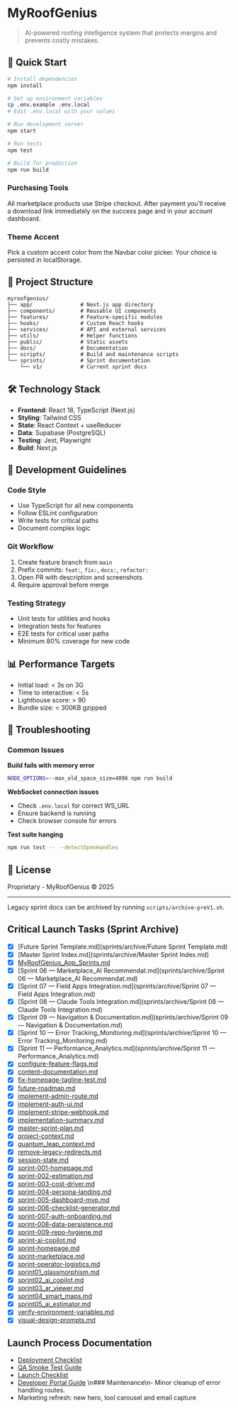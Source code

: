 # MyRoofGenius

> AI-powered roofing intelligence system that protects margins and prevents costly mistakes.

## 🚀 Quick Start

```bash
# Install dependencies
npm install

# Set up environment variables
cp .env.example .env.local
# Edit .env.local with your values

# Run development server
npm start

# Run tests
npm test

# Build for production
npm run build
```

### Purchasing Tools
All marketplace products use Stripe checkout. After payment you’ll receive a download link
immediately on the success page and in your account dashboard.

### Theme Accent
Pick a custom accent color from the Navbar color picker. Your choice is persisted in localStorage.

## 📁 Project Structure

```
myroofgenius/
├── app/               # Next.js app directory
├── components/        # Reusable UI components
├── features/          # Feature-specific modules
├── hooks/             # Custom React hooks
├── services/          # API and external services
├── utils/             # Helper functions
├── public/            # Static assets
├── docs/              # Documentation
├── scripts/           # Build and maintenance scripts
└── sprints/           # Sprint documentation
    └── v1/            # Current sprint docs
```

## 🛠️ Technology Stack

- **Frontend**: React 18, TypeScript (Next.js)
- **Styling**: Tailwind CSS
- **State**: React Context + useReducer
- **Data**: Supabase (PostgreSQL)
- **Testing**: Jest, Playwright
- **Build**: Next.js

## 🔧 Development Guidelines

### Code Style
- Use TypeScript for all new components
- Follow ESLint configuration
- Write tests for critical paths
- Document complex logic

### Git Workflow
1. Create feature branch from `main`
2. Prefix commits: `feat:`, `fix:`, `docs:`, `refactor:`
3. Open PR with description and screenshots
4. Require approval before merge

### Testing Strategy
- Unit tests for utilities and hooks
- Integration tests for features
- E2E tests for critical user paths
- Minimum 80% coverage for new code

## 📊 Performance Targets
- Initial load: < 3s on 3G
- Time to interactive: < 5s
- Lighthouse score: > 90
- Bundle size: < 300KB gzipped

## 🚨 Troubleshooting

### Common Issues

**Build fails with memory error**
```bash
NODE_OPTIONS=--max_old_space_size=4096 npm run build
```

**WebSocket connection issues**
- Check `.env.local` for correct WS_URL
- Ensure backend is running
- Check browser console for errors

**Test suite hanging**
```bash
npm run test -- --detectOpenHandles
```

## 📝 License

Proprietary - MyRoofGenius © 2025

---
Legacy sprint docs can be archived by running `scripts/archive-preV1.sh`.

## Critical Launch Tasks (Sprint Archive)

- [x] [Future Sprint Template.md](sprints\/archive\/Future Sprint Template.md)
- [x] [Master Sprint Index.md](sprints\/archive\/Master Sprint Index.md)
- [x] [MyRoofGenius_App_Sprints.md](sprints\/archive\/MyRoofGenius_App_Sprints.md)
- [x] [Sprint 06 — Marketplace_AI Recommendat.md](sprints\/archive\/Sprint 06 — Marketplace_AI Recommendat.md)
- [x] [Sprint 07 — Field Apps Integration.md](sprints\/archive\/Sprint 07 — Field Apps Integration.md)
- [x] [Sprint 08 — Claude Tools Integration.md](sprints\/archive\/Sprint 08 — Claude Tools Integration.md)
- [x] [Sprint 09 — Navigation & Documentation.md](sprints\/archive\/Sprint 09 — Navigation & Documentation.md)
- [x] [Sprint 10 — Error Tracking_Monitoring.md](sprints\/archive\/Sprint 10 — Error Tracking_Monitoring.md)
- [x] [Sprint 11 — Performance_Analytics.md](sprints\/archive\/Sprint 11 — Performance_Analytics.md)
- [x] [configure-feature-flags.md](sprints\/archive\/configure-feature-flags.md)
- [x] [content-documentation.md](sprints\/archive\/content-documentation.md)
- [x] [fix-homepage-tagline-test.md](sprints\/archive\/fix-homepage-tagline-test.md)
- [x] [future-roadmap.md](sprints\/archive\/future-roadmap.md)
- [x] [implement-admin-route.md](sprints\/archive\/implement-admin-route.md)
- [x] [implement-auth-ui.md](sprints\/archive\/implement-auth-ui.md)
- [x] [implement-stripe-webhook.md](sprints\/archive\/implement-stripe-webhook.md)
- [x] [implementation-summary.md](sprints\/archive\/implementation-summary.md)
- [x] [master-sprint-plan.md](sprints\/archive\/master-sprint-plan.md)
- [x] [project-context.md](sprints\/archive\/project-context.md)
- [x] [quantum_leap_context.md](sprints\/archive\/quantum_leap_context.md)
- [x] [remove-legacy-redirects.md](sprints\/archive\/remove-legacy-redirects.md)
- [x] [session-state.md](sprints\/archive\/session-state.md)
- [x] [sprint-001-homepage.md](sprints\/archive\/sprint-001-homepage.md)
- [x] [sprint-002-estimation.md](sprints\/archive\/sprint-002-estimation.md)
- [x] [sprint-003-cost-driver.md](sprints\/archive\/sprint-003-cost-driver.md)
- [x] [sprint-004-persona-landing.md](sprints\/archive\/sprint-004-persona-landing.md)
- [x] [sprint-005-dashboard-mvp.md](sprints\/archive\/sprint-005-dashboard-mvp.md)
- [x] [sprint-006-checklist-generator.md](sprints\/archive\/sprint-006-checklist-generator.md)
- [x] [sprint-007-auth-onboarding.md](sprints\/archive\/sprint-007-auth-onboarding.md)
- [x] [sprint-008-data-persistence.md](sprints\/archive\/sprint-008-data-persistence.md)
- [x] [sprint-009-repo-hygiene.md](sprints\/archive\/sprint-009-repo-hygiene.md)
- [x] [sprint-ai-copilot.md](sprints\/archive\/sprint-ai-copilot.md)
- [x] [sprint-homepage.md](sprints\/archive\/sprint-homepage.md)
- [x] [sprint-marketplace.md](sprints\/archive\/sprint-marketplace.md)
- [x] [sprint-operator-logistics.md](sprints\/archive\/sprint-operator-logistics.md)
- [x] [sprint01_glassmorphism.md](sprints\/archive\/sprint01_glassmorphism.md)
- [x] [sprint02_ai_copilot.md](sprints\/archive\/sprint02_ai_copilot.md)
- [x] [sprint03_ar_viewer.md](sprints\/archive\/sprint03_ar_viewer.md)
- [x] [sprint04_smart_maps.md](sprints\/archive\/sprint04_smart_maps.md)
- [x] [sprint05_ai_estimator.md](sprints\/archive\/sprint05_ai_estimator.md)
- [x] [verify-environment-variables.md](sprints\/archive\/verify-environment-variables.md)
- [x] [visual-design-prompts.md](sprints\/archive\/visual-design-prompts.md)

## Launch Process Documentation
- [Deployment Checklist](docs/launch/production-deployment-checklist.md)
- [QA Smoke Test Guide](docs/launch/production-qa-smoke-test.md)
- [Launch Checklist](docs/launch/launch-checklist.md)
- [Developer Portal Guide](docs/DEVELOPER_PORTAL.md)
\n### Maintenance\n- Minor cleanup of error handling routes.
- Marketing refresh: new hero, tool carousel and email capture
